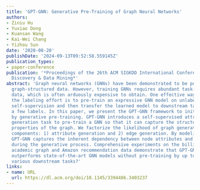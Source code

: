 ```yaml
---
title: 'GPT-GNN: Generative Pre-Training of Graph Neural Networks'
authors:
- Ziniu Hu
- Yuxiao Dong
- Kuansan Wang
- Kai-Wei Chang
- Yizhou Sun
date: '2020-08-20'
publishDate: '2024-09-13T09:52:58.559145Z'
publication_types:
- paper-conference
publication: '*Proceedings of the 26th ACM SIGKDD International Conference on Knowledge
  Discovery & Data Mining*'
abstract: 'Graph neural networks (GNNs) have been demonstrated to be powerful in modeling
  graph-structured data. However, training GNNs requires abundant task-specific labeled
  data, which is often arduously expensive to obtain. One effective way to reduce
  the labeling effort is to pre-train an expressive GNN model on unlabelled data with
  self-supervision and then transfer the learned model to downstream tasks with only
  a few labels. In this paper, we present the GPT-GNN framework to initialize GNNs
  by generative pre-training. GPT-GNN introduces a self-supervised attributed graph
  generation task to pre-train a GNN so that it can capture the structural and semantic
  properties of the graph. We factorize the likelihood of graph generation into two
  components: 1) attribute generation and 2) edge generation. By modeling both components,
  GPT-GNN captures the inherent dependency between node attributes and graph structure
  during the generative process. Comprehensive experiments on the billion-scale open
  academic graph and Amazon recommendation data demonstrate that GPT-GNN significantly
  outperforms state-of-the-art GNN models without pre-training by up to 9.1% across
  various downstream tasks?'
links:
- name: URL
  url: https://dl.acm.org/doi/10.1145/3394486.3403237
---
```

